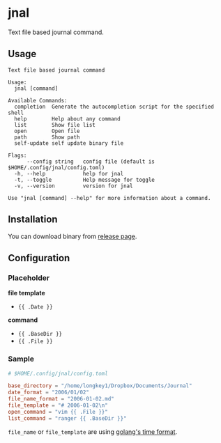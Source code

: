 # jnal

Text file based journal command.

## Usage

```
Text file based journal command

Usage:
  jnal [command]

Available Commands:
  completion  Generate the autocompletion script for the specified shell
  help        Help about any command
  list        Show file list
  open        Open file
  path        Show path
  self-update self update binary file

Flags:
      --config string   config file (default is $HOME/.config/jnal/config.toml)
  -h, --help            help for jnal
  -t, --toggle          Help message for toggle
  -v, --version         version for jnal

Use "jnal [command] --help" for more information about a command.
```

## Installation

You can download binary from [release page](https://github.com/longkey1/jnal/releases).

## Configuration

### Placeholder

**file template**

- `{{ .Date }}`

**command**
- `{{ .BaseDir }}`
- `{{ .File }}`

### Sample

```toml
# $HOME/.config/jnal/config.toml

base_directory = "/home/longkey1/Dropbox/Documents/Journal"
date_format = "2006/01/02"
file_name_format = "2006-01-02.md"
file_template = "# 2006-01-02\n"
open_command = "vim {{ .File }}"
list_command = "ranger {{ .BaseDir }}"
```

`file_name` or `file_template` are using [golang's time format](https://golang.org/src/time/format.go).
